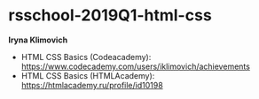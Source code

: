 # rsschool-2019Q1-html-css

**Iryna Klimovich**

* HTML CSS Basics (Codeacademy): https://www.codecademy.com/users/iklimovich/achievements
* HTML CSS Basics (HTMLAcademy): https://htmlacademy.ru/profile/id10198
